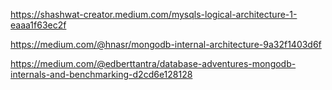 https://shashwat-creator.medium.com/mysqls-logical-architecture-1-eaaa1f63ec2f

https://medium.com/@hnasr/mongodb-internal-architecture-9a32f1403d6f

https://medium.com/@edberttantra/database-adventures-mongodb-internals-and-benchmarking-d2cd6e128128